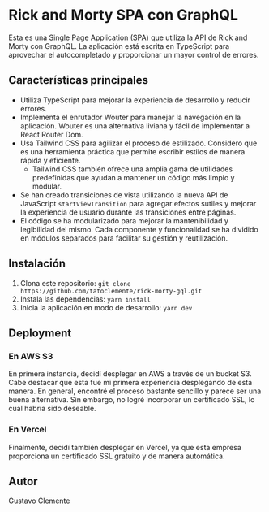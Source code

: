 # Rick and Morty SPA con GraphQL

Esta es una Single Page Application (SPA) que utiliza la API de Rick and Morty con GraphQL. La aplicación está escrita en TypeScript para aprovechar el autocompletado y proporcionar un mayor control de errores.

## Características principales

- Utiliza TypeScript para mejorar la experiencia de desarrollo y reducir errores.
- Implementa el enrutador Wouter para manejar la navegación en la aplicación. Wouter es una alternativa liviana y fácil de implementar a React Router Dom.
- Usa Tailwind CSS para agilizar el proceso de estilizado. Considero que es una herramienta práctica que permite escribir estilos de manera rápida y eficiente.
  - Tailwind CSS también ofrece una amplia gama de utilidades predefinidas que ayudan a mantener un código más limpio y modular.
- Se han creado transiciones de vista utilizando la nueva API de JavaScript `startViewTransition` para agregar efectos sutiles y mejorar la experiencia de usuario durante las transiciones entre páginas.
- El código se ha modularizado para mejorar la mantenibilidad y legibilidad del mismo. Cada componente y funcionalidad se ha dividido en módulos separados para facilitar su gestión y reutilización.

## Instalación

1. Clona este repositorio: `git clone https://github.com/tatoclemente/rick-morty-gql.git`
2. Instala las dependencias: `yarn install`
3. Inicia la aplicación en modo de desarrollo: `yarn dev`

## Deployment

### En AWS S3 

En primera instancia, decidí desplegar en AWS a través de un bucket S3. Cabe destacar que esta fue mi primera experiencia desplegando de esta manera. En general, encontré el proceso bastante sencillo y parece ser una buena alternativa. 
Sin embargo, no logré incorporar un certificado SSL, lo cual habría sido deseable.

### En Vercel

Finalmente, decidí también desplegar en Vercel, ya que esta empresa proporciona un certificado SSL gratuito y de manera automática.

## Autor

Gustavo Clemente


